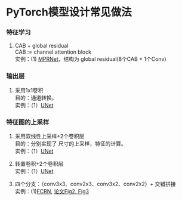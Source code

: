 # PyTorch模型设计常见做法

### 特征学习

1. CAB + global residual   
CAB := channel attention block  
实例：(1) [MPRNet](https://github.com/swz30/MPRNet)，结构为 global residual(8个CAB + 1个Conv)

### 输出层
 
1. 采用1x1卷积  
目的：通道转换。  
实例：（1）[UNet](https://github.com/milesial/Pytorch-UNet/tree/master/unet)

### 特征图的上采样

1. 采用双线性上采样+2个卷积层    
目的：分别实现了 尺寸的上采样，特征的计算。    
实例：（1）[UNet](https://github.com/milesial/Pytorch-UNet/tree/master/unet)

2. 转置卷积+2个卷积层  
实例：（1）[UNet](https://github.com/milesial/Pytorch-UNet/tree/master/unet)

3. 四个分支：（conv3x3、conv2x3、conv3x2、conv2x2）+ 交错拼接  
实例：(1)[FCRN](https://github.com/iro-cp/FCRN-DepthPrediction), [论文Fig2, Fig3](https://arxiv.org/pdf/1606.00373.pdf)
